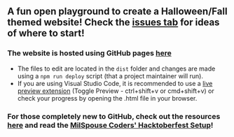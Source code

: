 ## A fun open playground to create a Halloween/Fall themed website! Check the [issues tab](https://github.com/MilSpouseCoders/Hacktoberfest_2020_Halloween/issues) for ideas of where to start!

### The website is hosted using GitHub pages [here](https://milspousecoders.github.io/Hacktoberfest_2020_Halloween/) 
- The files to edit are located in the `dist` folder and changes are made using a `npm run deploy` script (that a project maintainer will run).  
- If you are using Visual Studio Code, it is recommended to use a [live preview extension](https://marketplace.visualstudio.com/items?itemName=george-alisson.html-preview-vscode) (Toggle Preview - ctrl+shift+v or cmd+shift+v) or check your progress by opening the .html file in your browser.


### For those completely new to GitHub, check out the resources [here](https://milspousecoders.github.io/MSC-Coding-Resources/learn-git.html) and read the [MilSpouse Coders' Hacktoberfest Setup](https://github.com/MilSpouseCoders/Hacktoberfest_2020/blob/master/SETUP.md)!  
